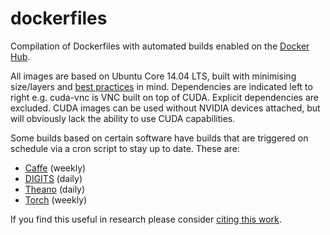dockerfiles
===========

Compilation of Dockerfiles with automated builds enabled on the [Docker Hub](https://registry.hub.docker.com/repos/kaixhin/).

All images are based on Ubuntu Core 14.04 LTS, built with minimising size/layers and [best practices](https://docs.docker.com/articles/dockerfile_best-practices/) in mind.
Dependencies are indicated left to right e.g. cuda-vnc is VNC built on top of CUDA. Explicit dependencies are excluded.
CUDA images can be used without NVIDIA devices attached, but will obviously lack the ability to use CUDA capabilities.

Some builds based on certain software have builds that are triggered on schedule via a cron script to stay up to date. These are:

- [Caffe](https://github.com/BVLC/caffe) (weekly)
- [DIGITS](https://github.com/NVIDIA/DIGITS) (daily)
- [Theano](https://github.com/Theano/Theano) (daily)
- [Torch](https://github.com/torch/distro) (weekly)

If you find this useful in research please consider [citing this work](https://github.com/Kaixhin/dockerfiles/blob/master/CITATION.md).
